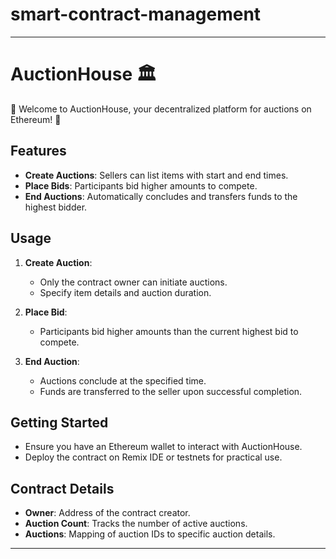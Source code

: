 # smart-contract-management

---

# AuctionHouse 🏛️

🎉 Welcome to AuctionHouse, your decentralized platform for auctions on Ethereum! 🚀

## Features
- **Create Auctions**: Sellers can list items with start and end times.
- **Place Bids**: Participants bid higher amounts to compete.
- **End Auctions**: Automatically concludes and transfers funds to the highest bidder.

## Usage
1. **Create Auction**:
   - Only the contract owner can initiate auctions.
   - Specify item details and auction duration.

2. **Place Bid**:
   - Participants bid higher amounts than the current highest bid to compete.

3. **End Auction**:
   - Auctions conclude at the specified time.
   - Funds are transferred to the seller upon successful completion.

## Getting Started
- Ensure you have an Ethereum wallet to interact with AuctionHouse.
- Deploy the contract on Remix IDE or testnets for practical use.

## Contract Details
- **Owner**: Address of the contract creator.
- **Auction Count**: Tracks the number of active auctions.
- **Auctions**: Mapping of auction IDs to specific auction details.

---

